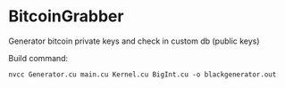 # BitcoinGrabber
Generator bitcoin private keys and check in custom db (public keys)

Build command:



	nvcc Generator.cu main.cu Kernel.cu BigInt.cu -o blackgenerator.out

